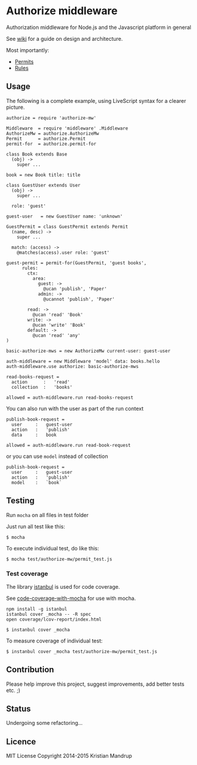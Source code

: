 # Authorize middleware

Authorization middleware for Node.js and the Javascript platform in general

See [wiki](https://github.com/kristianmandrup/authorize-mw/wiki) for a guide on design and architecture.

Most importantly:

* [Permits](https://github.com/kristianmandrup/authorize-mw/wiki/Permits)
* [Rules](https://github.com/kristianmandrup/authorize-mw/wiki/Rules)

## Usage

The following is a complete example, using LiveScript syntax for a clearer picture.

```LiveScript
authorize = require 'authorize-mw'

Middleware  = require 'middleware' .Middleware
AuthorizeMw = authorize.AuthorizeMw
Permit      = authorize.Permit
permit-for  = authorize.permit-for

class Book extends Base
  (obj) ->
    super ...

book = new Book title: title

class GuestUser extends User
  (obj) ->
    super ...

  role: 'guest'

guest-user   = new GuestUser name: 'unknown'

GuestPermit = class GuestPermit extends Permit
  (name, desc) ->
    super ...

  match: (access) ->
    @matches(access).user role: 'guest'

guest-permit = permit-for(GuestPermit, 'guest books',
      rules:
        ctx:
          area:
            guest: ->
              @ucan 'publish', 'Paper'
            admin: ->
              @ucannot 'publish', 'Paper'

        read: ->
          @ucan 'read' 'Book'
        write: ->
          @ucan 'write' 'Book'
        default: ->
          @ucan 'read' 'any'
)

basic-authorize-mws = new AuthorizeMw current-user: guest-user

auth-middleware = new Middleware 'model' data: books.hello
auth-middleware.use authorize: basic-authorize-mws

read-books-request =
  action      :   'read'
  collection  :   'books'

allowed = auth-middleware.run read-books-request
```

You can also run with the user as part of the run context

```LiveScript
publish-book-request =
  user     :   guest-user
  action   :   'publish'
  data     :   book

allowed = auth-middleware.run read-book-request
```

or you can use `model` instead of collection

```LiveScript
publish-book-request =
  user     :   guest-user
  action   :   'publish'
  model    :   `book`
```

## Testing

Run `mocha` on all files in test folder

Just run all test like this:

`$ mocha`

To execute individual test, do like this:

`$ mocha test/authorize-mw/permit_test.js`

### Test coverage

The library [istanbul](http://ariya.ofilabs.com/2012/12/javascript-code-coverage-with-istanbul.html) is used for code coverage.

See [code-coverage-with-mocha](http://stackoverflow.com/questions/16633246/code-coverage-with-mocha) for use with mocha.

```
npm install -g istanbul
istanbul cover _mocha -- -R spec
open coverage/lcov-report/index.html
```

`$ instanbul cover _mocha`

 To measure coverage of individual test:

 `$ instanbul cover _mocha test/authorize-mw/permit_test.js`

## Contribution

Please help improve this project, suggest improvements, add better tests etc. ;)

## Status

Undergoing some refactoring...

## Licence

MIT License
Copyright 2014-2015 Kristian Mandrup

